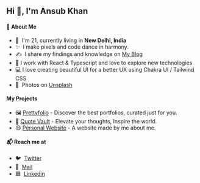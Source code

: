 ## Hi 👋, I'm Ansub Khan

#### 👾 About Me
- 👋 &nbsp;I'm 21, currently living in **New Delhi, India**
- ✨ &nbsp;I make pixels and code dance in harmony.
- ✍️ &nbsp;I share my findings and knowledge on [My Blog](https://ansubkhan.com/blogs)
- 🤡 I work with React & Typescript and love to explore new technologies
- 💻 I love creating beautiful UI for a better UX using Chakra UI / Tailwind CSS
- 📸 &nbsp;Photos on [Unsplash](https://unsplash.com/@ansubkhann)

#### My Projects
- 🖼 [Prettyfolio](https://prettyfolio.com/) - Discover the best portfolios, curated just for you.
- 🎵 [Quote Vault](https://quote-vault.vercel.app/) - Elevate your thoughts, Inspire the world.
- 😌 [Personal Website](http://ansubkhan.com/) - A website made by me about me. 

#### 📬 Reach me at
- 🐦 &nbsp;[Twitter](https://twitter.com/fedevitaledev/) <br/>
- 📧 &nbsp;[Mail](mailto:khanansub3@gmail.com) <br/>
- 🟦 &nbsp;[Linkedin](https://linkedin.com/in/ansub) <br/>
